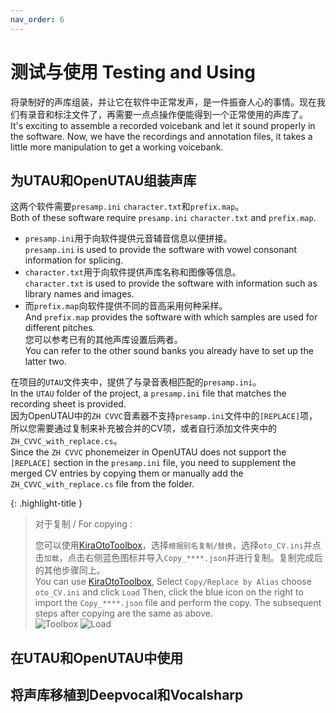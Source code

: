 ```yaml
---
nav_order: 6
---
```


# 测试与使用 Testing and Using

将录制好的声库组装，并让它在软件中正常发声，是一件振奋人心的事情。现在我们有录音和标注文件了，再需要一点点操作便能得到一个正常使用的声库了。  
It's exciting to assemble a recorded voicebank and let it sound properly in the software. Now, we have the recordings and annotation files, it takes a little more manipulation to get a working voicebank.  

## 为UTAU和OpenUTAU组装声库

这两个软件需要`presamp.ini` `character.txt`和`prefix.map`。  
Both of these software require `presamp.ini` `character.txt` and `prefix.map`.  
- `presamp.ini`用于向软件提供元音辅音信息以便拼接。   
  `presamp.ini` is used to provide the software with vowel consonant information for splicing.  
- `character.txt`用于向软件提供声库名称和图像等信息。  
  `character.txt` is used to provide the software with information such as library names and images.  
- 而`prefix.map`向软件提供不同的音高采用何种采样。  
  And `prefix.map` provides the software with which samples are used for different pitches.  
您可以参考已有的其他声库设置后两者。  
You can refer to the other sound banks you already have to set up the latter two.  

在项目的`UTAU`文件夹中，提供了与录音表相匹配的`presamp.ini`。  
In the `UTAU` folder of the project, a `presamp.ini` file that matches the recording sheet is provided.  
因为OpenUTAU中的`ZH CVVC`音素器不支持`presamp.ini`文件中的`[REPLACE]`项，所以您需要通过复制来补充被合并的CV项，或者自行添加文件夹中的`ZH_CVVC_with_replace.cs`。  
Since the `ZH CVVC` phonemeizer in OpenUTAU does not support the `[REPLACE]` section in the `presamp.ini` file, you need to supplement the merged CV entries by copying them or manually add the `ZH_CVVC_with_replace.cs` file from the folder.  

{: .highlight-title }
> 对于复制 / For copying :
>
> 您可以使用[KiraOtoToolbox](https://github.com/shine5402/KiraOtoToolbox)，选择`根据别名复制/替换`，选择`oto_CV.ini`并点击`加载`，点击右侧蓝色图标并导入`Copy_****.json`并进行复制。复制完成后的其他步骤同上。  
> You can use [KiraOtoToolbox](https://github.com/shine5402/KiraOtoToolbox), Select `Copy/Replace by Alias` choose `oto_CV.ini` and click `Load` Then, click the blue icon on the right to import the `Copy_****.json` file and perform the copy. The subsequent steps after copying are the same as above.  
> ![Toolbox](/assets/KO1.webp) ![Load](/assets/KO2.webp)   

## 在UTAU和OpenUTAU中使用

## 将声库移植到Deepvocal和Vocalsharp